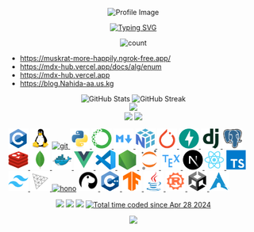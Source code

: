 <!--
### Hi there 👋

**Nahida-aa/Nahida-aa** is a ✨ _special_ ✨ repository because its `README.md` (this file) appears on your GitHub profile.

Here are some ideas to get you started:

- 🔭 I’m currently working on ...
- 🌱 I’m currently learning ...
- 👯 I’m looking to collaborate on ...
- 🤔 I’m looking for help with ...
- 💬 Ask me about ...
- 📫 How to reach me: ...
- 😄 Pronouns: ...
- ⚡ Fun fact: ...
-->


<!-- 1
https://gitcode.com/kyechan99/capsule-render/overview?utm_source=csdn_github_accelerator&isLogin=1
-->
<p style="text-align: center;">
<!-- 波浪横幅 -->
<img src="https://capsule-render.vercel.app/api?type=waving&color=timeGradient&height=300&&section=header&text=HI%20THERE!&fontSize=60&fontAlign=50&fontAlignY=30&desc=I%20am%20Nahida-aa!&descAlign=50&descSize=30&descAlignY=60&animation=twinkling" alt="Profile Image" />

<!-- 2
https://gitcode.com/DenverCoder1/readme-typing-svg/overview?utm_source=csdn_github_accelerator&isLogin=1
-->
<p style="text-align: center;">
<a href="https://git.io/typing-svg"><img src="https://readme-typing-svg.demolab.com?font=Fira+Code&pause=1000&color=8923D4A7&random=false&width=435&lines=welcome+to+my+github+profile+page!" alt="Typing SVG" /></a>
</p>
<p style="text-align: center;">
  <img src="https://count.getloli.com/get/@Nahida-aa?theme=gelbooru" alt="count" />
</p>

<!-- ![count](https://count.getloli.com/get/@Nahida-aa?theme=gelbooru&offset=0) -->

- https://muskrat-more-happily.ngrok-free.app/
- https://mdx-hub.vercel.app/docs/alg/enum
- https://mdx-hub.vercel.app
- https://blog.Nahida-aa.us.kg

<!-- https://github.com/anuraghazra/github-readme-stats -->

<p style="text-align: center;">
  <!-- 3
  https://gitcode.com/anuraghazra/github-readme-stats/overview?utm_source=csdn_github_accelerator&isLogin=1
  -->
  <img style="text-align: center;"  width="400px" src="https://github-readme-stats.vercel.app/api?username=Nahida-aa&theme=transparent&include_all_commits=true&show_icons=true&hide_border=true" alt="GitHub Stats" />
  <!-- 4 连续贡献数据记录
  https://gitcode.com/DenverCoder1/github-readme-streak-stats/overview?utm_source=csdn_github_accelerator&isLogin=1
  -->
  <img style="text-align: center;" width="400px" src="https://streak-stats.demolab.com?user=Nahida-aa&theme=shadow-purple&hide_border=true" alt="GitHub Streak" />
  <br />
  <!-- 5 贡献时序图
  https://gitcode.com/Ashutosh00710/github-readme-activity-graph/overview?utm_source=csdn_github_accelerator&isLogin=1
  -->
  <img src="https://github-readme-activity-graph.vercel.app/graph?username=Nahida-aa&theme=github-compact&hide_border=true&area=true" />
  <br />
  <!-- 6 coding time (WakaTime) 同 3
  https://gitcode.com/anuraghazra/github-readme-stats/overview?utm_source=csdn_github_accelerator&isLogin=1
  -->
  <img style="text-align: center;" width="400px" src="https://github-readme-stats.vercel.app/api/wakatime?username=Nahida_aa&theme=transparent&hide_border=true&layout=compact&langs_count=30" />

  <!-- 7 languages rate 同 3 -->
  <img style="text-align: center;" width="400px" src="https://github-readme-stats.vercel.app/api/top-langs/?username=Nahida-aa&theme=transparent&hide_border=true&layout=donut-vertical&langs_count=20" />
  <br />
</p>

<!-- dev icons -->
<a href="https://en.cppreference.com/" target="_blank" rel="noreferrer"><img src="https://raw.githubusercontent.com/devicons/devicon/master/icons/c/c-original.svg" alt="c" width="40" height="40"/></a>
<a href="https://www.linux.org/" target="_blank" rel="noreferrer"><img src="https://raw.githubusercontent.com/devicons/devicon/master/icons/linux/linux-original.svg" alt="linux" width="40" height="40"/></a>
<a href="https://git-scm.com/" target="_blank" rel="noreferrer"> <img src="https://www.vectorlogo.zone/logos/git-scm/git-scm-icon.svg" alt="git" width="40" height="40"/> </a> 
<a href="https://www.python.org" target="_blank" rel="noreferrer"> <img src="https://raw.githubusercontent.com/devicons/devicon/master/icons/python/python-original.svg" alt="python" width="40" height="40"/> </a> 
<a href="https://www.anaconda.com" target="_blank" rel="noreferrer"> <img src="https://raw.githubusercontent.com/devicons/devicon/master/icons/anaconda/anaconda-original.svg" alt="anaconda" width="40" height="40"/> </a> 
<a href="https://www.markdownguide.org/" target="_blank" rel="noreferrer"> <img src="https://raw.githubusercontent.com/Nahida-aa/Nahida-aa/main/icons/markdown/markdown-original.svg" alt="markdown" width="40" height="40"/> </a> 
<a href="https://numpy.org" target="_blank" rel="noreferrer"> <img src="https://raw.githubusercontent.com/devicons/devicon/master/icons/numpy/numpy-original.svg" alt="numpy" width="40" height="40"/> </a> 
<a href="https://pytorch.org" target="_blank" rel="noreferrer"> <img src="https://raw.githubusercontent.com/devicons/devicon/master/icons/pytorch/pytorch-original.svg" alt="pytorch" width="40" height="40"/> </a> 
<a href="https://fastapi.tiangolo.com/" target="_blank" rel="noreferrer"> <img src="https://raw.githubusercontent.com/devicons/devicon/master/icons/fastapi/fastapi-original.svg" alt="fastapi" width="40" height="40"/> </a> 
<a href="https://www.djangoproject.com/" target="_blank" rel="noreferrer"> <img src="https://raw.githubusercontent.com/devicons/devicon/master/icons/django/django-plain.svg" alt="django" width="40" height="40"/> </a> 
<a href="https://www.postgresql.org/" target="_blank" rel="noreferrer"> <img src="https://raw.githubusercontent.com/devicons/devicon/master/icons/postgresql/postgresql-original.svg" alt="postgresql" width="40" height="40"/> </a> 
<a href="https://redis.io/" target="_blank" rel="noreferrer"> <img src="https://raw.githubusercontent.com/devicons/devicon/master/icons/redis/redis-original.svg" alt="redis" width="40" height="40"/> </a> 
<a href="https://www.mongodb.com/" target="_blank" rel="noreferrer"> <img src="https://raw.githubusercontent.com/devicons/devicon/master/icons/mongodb/mongodb-original.svg" alt="mongodb" width="40" height="40"/> </a> 
<a href="https://www.docker.com/" target="_blank" rel="noreferrer"> <img src="https://raw.githubusercontent.com/devicons/devicon/master/icons/docker/docker-original.svg" alt="docker" width="40" height="40"/> </a> 
<a href="https://vuejs.org/" target="_blank" rel="noreferrer"> <img src="https://raw.githubusercontent.com/devicons/devicon/master/icons/vuejs/vuejs-original.svg" alt="vuejs" width="40" height="40"/> </a> 
<a href="https://code.visualstudio.com/" target="_blank" rel="noreferrer"> <img src="https://raw.githubusercontent.com/devicons/devicon/master/icons/vscode/vscode-original.svg" alt="vscode" width="40" height="40"/> </a> 
<a href="https://nodejs.org/" target="_blank" rel="noreferrer"> <img src="https://raw.githubusercontent.com/devicons/devicon/master/icons/nodejs/nodejs-original.svg" alt="nodejs" width="40" height="40"/> </a> 
<a href="https://jupyter.org/" target="_blank" rel="noreferrer"> <img src="https://raw.githubusercontent.com/devicons/devicon/master/icons/jupyter/jupyter-original.svg" alt="jupyter" width="40" height="40"/> </a> 
<a href="https://www.latex-project.org/" target="_blank" rel="noreferrer"> <img src="https://raw.githubusercontent.com/Nahida-aa/Nahida-aa/main/icons/tex/tex-original.svg" alt="tex" width="40" height="40"/> </a> 
<a href="https://nextjs.org/" target="_blank" rel="noreferrer"> <img src="https://raw.githubusercontent.com/devicons/devicon/master/icons/nextjs/nextjs-original.svg" alt="nextjs" width="40" height="40"/> </a> 
<a href="https://react.dev/" target="_blank" rel="noreferrer"> <img src="https://raw.githubusercontent.com/devicons/devicon/master/icons/react/react-original.svg" alt="react" width="40" height="40"/> </a> 
<a href="https://www.typescriptlang.org/" target="_blank" rel="noreferrer"> <img src="https://raw.githubusercontent.com/devicons/devicon/master/icons/typescript/typescript-original.svg" alt="typescript" width="40" height="40"/> </a> 
<a href="https://tailwindcss.org/" target="_blank" rel="noreferrer"> <img src="https://raw.githubusercontent.com/devicons/devicon/master/icons/tailwindcss/tailwindcss-original.svg" alt="tailwindcss" width="40" height="40"/> </a> 
<a href="https://threejs.org/" target="_blank" rel="noreferrer"> <img src="https://raw.githubusercontent.com/Nahida-aa/Nahida-aa/main/icons/threejs/threejs-original.svg" alt="threejs" width="40" height="40"/> </a> 
<a href="https://hono.dev" target="_blank" rel="noreferrer"><img src="https://hono.dev/images/logo.svg" alt="hono" width="40" height="40" /></a>
<a href="https://deno.com" target="_blank" rel="noreferrer"> <img src="https://raw.githubusercontent.com/Nahida-aa/Nahida-aa/main/icons/denojs/denojs-original.svg" alt="denojs" width="40" height="40"/> </a> 
<a href="https://en.cppreference.com" target="_blank" rel="noreferrer"> <img src="https://raw.githubusercontent.com/devicons/devicon/master/icons/cplusplus/cplusplus-original.svg" alt="cplusplus" width="40" height="40"/> </a> 
<a href="https://www.tensorflow.org/" target="_blank" rel="noreferrer"> <img src="https://raw.githubusercontent.com/devicons/devicon/master/icons/tensorflow/tensorflow-original.svg" alt="tensorflow" width="40" height="40"/> </a> 
<a href="https://www.java.com/" target="_blank" rel="noreferrer"> <img src="https://raw.githubusercontent.com/devicons/devicon/master/icons/java/java-original.svg" alt="java" width="40" height="40"/> </a> 
<a href="https://www.rust-lang.org/" target="_blank" rel="noreferrer"> <img src="https://raw.githubusercontent.com/Nahida-aa/Nahida-aa/main/icons/rust/rust-original.svg" alt="rust" width="40" height="40"/> </a> 
<a href="https://unity.com/" target="_blank" rel="noreferrer"> <img src="https://raw.githubusercontent.com/devicons/devicon/master/icons/unity/unity-original.svg" alt="unity" width="40" height="40"/> </a> 
<a href="https://archlinux.org/" target="_blank" rel="noreferrer"> <img src="https://raw.githubusercontent.com/devicons/devicon/master/icons/archlinux/archlinux-original.svg" alt="archlinux" width="40" height="40"/> </a> 

<p style="text-align: center;">
  <!-- 9 小徽章 
跳转其他平台主页
https://gitcode.com/badges/shields/overview?utm_source=csdn_github_accelerator&isLogin=1
统计访问
https://gitcode.com/antonkomarev/github-profile-views-counter/overview?utm_source=csdn_github_accelerator&isLogin=1
-->
<a href="mailto:1276552337@qq.com">
<img src="https://img.shields.io/badge/Email-1276552337@qq.com-green" /></a>
<img src="https://img.shields.io/badge/QQ-1276552337-green?logo=tencentqq" />
<img src="https://komarev.com/ghpvc/?username=Nahida-aa&abbreviated=true" />
<a href="https://wakatime.com/@5e13fdf2-a670-4afa-b581-82c3534b9c91"><img src="https://wakatime.com/badge/user/5e13fdf2-a670-4afa-b581-82c3534b9c91.svg" alt="Total time coded since Apr 28 2024" />
</a>
<p/>

<!-- 同 1 -->
<p style="text-align: center;">
<img src="https://capsule-render.vercel.app/api?type=waving&color=timeGradient&height=300&&section=footer&text=THE%20END!&fontSize=60&fontAlign=50&fontAlignY=70&desc=Hope%20your%20program%20is%20bug-free!&descAlign=50&descSize=30&descAlignY=40&animation=twinkling" />
</p>